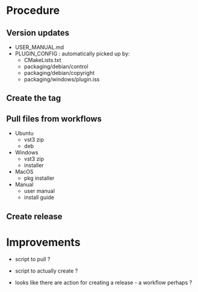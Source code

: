 # Procedure

## Version updates
- USER_MANUAL.md
- PLUGIN_CONFIG : automatically picked up by:
  - CMakeLists.txt
  - packaging/debian/control
  - packaging/debian/copyright
  - packaging/windows/plugin.iss

## Create the tag

## Pull files from workflows
- Ubuntu
  - vst3 zip
  - deb
- Windows
  - vst3 zip
  - installer
- MacOS
  - pkg installer
- Manual
  - user manual
  - install guide

## Create release

# Improvements
- script to pull ?

- script to actually create ?

- looks like there are action for creating a
  release - a workflow perhaps ?